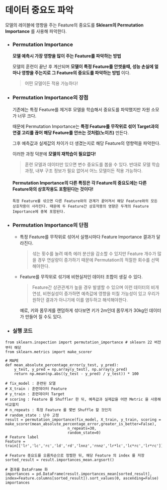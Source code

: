 # 데이터 중요도 파악
모델의 레이블에 영향을 주는 Feature의 중요도를 __Sklearn의 Permutation Importance__ 를 사용해 파악한다.

* ### Permutation Importance
    __모델 예측시 가장 영향을 많이 주는 Feature를 파악하는 방법__

    모델의 훈련이 끝난 후 계산되며 __모델이 특정 Feature를 안썻을때, 성능 손실에 얼마나 영향을 주는지로 그 Feature의 중요도를 파악하는 방법__ 이다.

    > 어떤 모델이든 적용 가능하다!
* ### Permutation Importance의 장점
    기존에는 특정 Feature를 제거후 모델을 학습해서 중요도를 파악했지만 자원 소모가 너무 크다.

    때문에 Permutation Importance는 __특정 Feature를 무작위로 섞어 Target과의 연결 고리를 끊어 해당 Feature를 안쓰는 것처럼(노이즈)__ 만든다.

    그후 예측값과 실제값의 차이가 더 생겼는지로 해당 Feature의 영향력을 파악한다.

    이러한 과정 덕분에 __모델의 재학습이 필요없다!__

    > 훈련 모델과 데이터만 있으면 변수 중요도를 봅을 수 있다. 반대로 모델 학습 과정, 내부 구조 정보가 필요 없어서 어느 모델이든 적용 가능하다.

    #### __Permutation Importance의 다른 특징은 각 Feature의 중요도에는 다른 Feature와의 상호작용도 포함된다는 것이다!__
    ```특정 Feature를 섞으면 다른 Feature와의 관계가 끝어져서 해당 Feature와의 모든 상호작용이 사라진다. 때문에 두 Feature간 상호작용의 영향은 두개의 Feature Importance에 중복 포함된다.```

* ### Permutation Importance의 단점
    * 특정 Feature를 무작위로 섞어서 실행시마다 Feature Importance 결과가 달라진다.
        > 섞는 횟수를 늘려 예측 에러 분산을 감소할 수 있지만 Feature 개수가 많을 경우 연살량이 증가하기 때문에 Permutation의 적절한 회수를 선택해야한다.
    * Feature를 무작위로 섞기에 비현실저인 데이터 조합이 생길 수 있다.
        > Feature간 상관관계가 높을 경우 발샐할 수 있으며 이런 데이터의 비개연성, 비현실성이 증가하면 예측값에 영향을 미칠 가능성이 있고 우리가 원하던 결과가 아니기에 이를 염두하고 해석해야한다.   

        예로, 키와 몸무게를 랜덤하게 섞다보면 키가 2m인데 몸무게가 30kg인 데이터가 만들어 질 수도 있다.
* ### 실행 코드 
```
from sklearn.inspection import permutation_importance # sklearn 22 버전부터 해당
from sklearn.metrics import make_scorer

# MAPE
def mean_absolute_percentage_error(y_test, y_pred):
    y_test, y_pred = np.array(y_test), np.array(y_pred)
    return np.mean(np.abs((y_test - y_pred) / y_test)) * 100

# fix_model : 훈련된 모델
# X_train : 훈련데이터 Feature
# y_train : 훈련데이터 Target
# scoring : Feature 를 Shuffler 한 뒤, 예측값과 실제값을 어떤 Metric 을 사용해 비교할지
# n_repeats : 특정 Feature 를 몇번 Shuffle 할 것인지
# random_state : 난수 고정
result = permutation_importance(fix_model, X_train, y_train, scoring = make_scorer(mean_absolute_percentage_error,greater_is_better=False),
                            n_repeats=30,
                            random_state=0)
# Feature label
Feature = train[['lr','lc','rc','ld','rd','lnnz','rnnz','lr*lc','lc*rc','lr*rc']] 

# Feature 중요도를 오름차순으로 정렬한 뒤, 해당 Feature 의 index 를 저장
sorted_result = result.importances_mean.argsort()

# 결과를 DataFrame 화
importances = pd.DataFrame(result.importances_mean[sorted_result], index=Feature.columns[sorted_result]).sort_values(0, ascending=False)   
importances
```